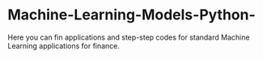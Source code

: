 # Machine-Learning-Models-Python-
Here you can fin applications and step-step codes for standard Machine Learning applications for finance.

